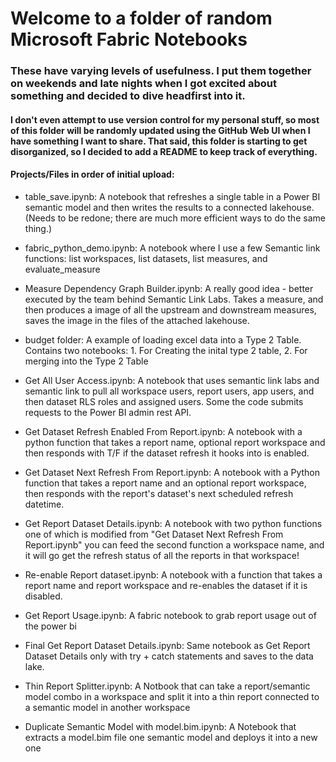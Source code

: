 # Welcome to a folder of random Microsoft Fabric Notebooks 

### These have varying levels of usefulness. I put them together on weekends and late nights when I got excited about something and decided to dive headfirst into it.

#### I don't even attempt to use version control for my personal stuff, so most of this folder will be randomly updated using the GitHub Web UI when I have something I want to share. That said, this folder is starting to get disorganized, so I decided to add a README to keep track of everything.

#### Projects/Files in order of initial upload:
- table_save.ipynb: A notebook that refreshes a single table in a Power BI semantic model and then writes the results to a connected lakehouse. (Needs to be redone; there are much more efficient ways to do the same thing.)

- fabric_python_demo.ipynb: A notebook where I use a few Semantic link functions: list workspaces, list datasets, list measures, and evaluate_measure

- Measure Dependency Graph Builder.ipynb: A really good idea - better executed by the team behind Semantic Link Labs. Takes a measure, and then produces a image of all the upstream and downstream measures, saves the image in the files of the attached lakehouse. 

- budget folder: A example of loading excel data into a Type 2 Table. Contains two notebooks: 1. For Creating the inital type 2 table, 2. For merging into the Type 2 Table

- Get All User Access.ipynb: A notebook that uses semantic link labs and semantic link to pull all workspace users, report users, app users, and then dataset RLS roles and assigned users. Some the code submits requests to the Power BI admin rest API.

- Get Dataset Refresh Enabled From Report.ipynb: A notebook with a python function that takes a report name, optional report workspace and then responds with T/F if the dataset refresh it hooks into is enabled.

- Get Dataset Next Refresh From Report.ipynb: A notebook with a Python function that takes a report name and an optional report workspace, then responds with the report's dataset's next scheduled refresh datetime.
  
- Get Report Dataset Details.ipynb: A notebook with two python functions one of which is modified from "Get Dataset Next Refresh From Report.ipynb" you can feed the second function a workspace name, and it will go get the refresh status of all the reports in that workspace!
  
- Re-enable Report dataset.ipynb: A notebook with a function that takes a report name and report workspace and re-enables the dataset if it is disabled.

- Get Report Usage.ipynb: A fabric notebook to grab report usage out of the power bi
  
- Final Get Report Dataset Details.ipynb: Same notebook as Get Report Dataset Details only with try + catch statements and saves to the data lake.

- Thin Report Splitter.ipynb: A Notbook that can take a report/semantic model combo in a workspace and split it into a thin report connected to a semantic model in another workspace
  
- Duplicate Semantic Model with model.bim.ipynb: A Notebook that extracts a model.bim file one semantic model and deploys it into a new one
